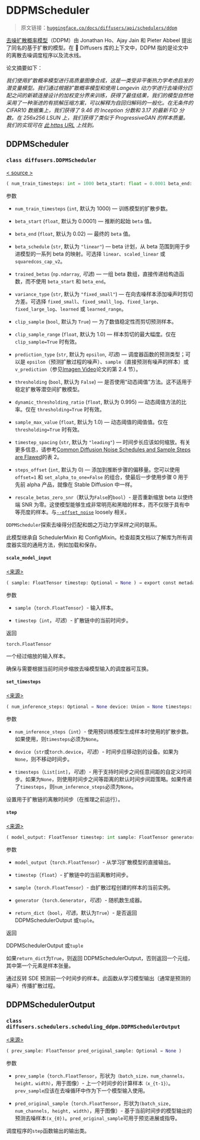 # DDPMScheduler

> 原文链接：[`huggingface.co/docs/diffusers/api/schedulers/ddpm`](https://huggingface.co/docs/diffusers/api/schedulers/ddpm)

[去噪扩散概率模型](https://huggingface.co/papers/2006.11239)（DDPM）由 Jonathan Ho、Ajay Jain 和 Pieter Abbeel 提出了同名的基于扩散的模型。在 🤗 Diffusers 库的上下文中，DDPM 指的是论文中的离散去噪调度程序以及流水线。

论文摘要如下：

*我们使用扩散概率模型进行高质量图像合成，这是一类受非平衡热力学考虑启发的潜变量模型。我们通过根据扩散概率模型和使用 Langevin 动力学进行去噪得分匹配之间的新颖连接设计的加权变分界来训练，获得了最佳结果，我们的模型自然地采用了一种渐进的有损解压缩方案，可以解释为自回归解码的一般化。在无条件的 CIFAR10 数据集上，我们获得了 9.46 的 Inception 分数和 3.17 的最新 FID 分数。在 256x256 LSUN 上，我们获得了类似于 ProgressiveGAN 的样本质量。我们的实现可在 [此 https URL](https://github.com/hojonathanho/diffusion) 上找到。*

## DDPMScheduler

### `class diffusers.DDPMScheduler`

[< source >](https://github.com/huggingface/diffusers/blob/v0.26.3/src/diffusers/schedulers/scheduling_ddpm.py#L129)

```py
( num_train_timesteps: int = 1000 beta_start: float = 0.0001 beta_end: float = 0.02 beta_schedule: str = 'linear' trained_betas: Union = None variance_type: str = 'fixed_small' clip_sample: bool = True prediction_type: str = 'epsilon' thresholding: bool = False dynamic_thresholding_ratio: float = 0.995 clip_sample_range: float = 1.0 sample_max_value: float = 1.0 timestep_spacing: str = 'leading' steps_offset: int = 0 rescale_betas_zero_snr: int = False )
```

参数

+   `num_train_timesteps` (`int`, 默认为 1000) — 训练模型的扩散步数。

+   `beta_start` (`float`, 默认为 0.0001) — 推断的起始 `beta` 值。

+   `beta_end` (`float`, 默认为 0.02) — 最终的 `beta` 值。

+   `beta_schedule` (`str`, 默认为 `"linear"`) — beta 计划，从 beta 范围到用于步进模型的一系列 beta 的映射。可选择 `linear`、`scaled_linear` 或 `squaredcos_cap_v2`。

+   `trained_betas` (`np.ndarray`, *可选*) — 一组 beta 数组，直接传递给构造函数，而不使用 `beta_start` 和 `beta_end`。

+   `variance_type` (`str`, 默认为 `"fixed_small"`) — 在向去噪样本添加噪声时剪切方差。可选择 `fixed_small`、`fixed_small_log`、`fixed_large`、`fixed_large_log`、`learned` 或 `learned_range`。

+   `clip_sample` (`bool`, 默认为 `True`) — 为了数值稳定性而剪切预测样本。

+   `clip_sample_range` (`float`, 默认为 1.0) — 样本剪切的最大幅度。仅在 `clip_sample=True` 时有效。

+   `prediction_type` (`str`, 默认为 `epsilon`, *可选*) — 调度器函数的预测类型；可以是 `epsilon`（预测扩散过程的噪声）、`sample`（直接预测有噪声的样本）或 `v_prediction`（参见[Imagen Video](https://imagen.research.google/video/paper.pdf)论文的第 2.4 节）。

+   `thresholding` (`bool`, 默认为 `False`) — 是否使用“动态阈值”方法。这不适用于稳定扩散等潜空间扩散模型。

+   `dynamic_thresholding_ratio` (`float`, 默认为 0.995) — 动态阈值方法的比率。仅在 `thresholding=True` 时有效。

+   `sample_max_value` (`float`, 默认为 1.0) — 动态阈值的阈值值。仅在 `thresholding=True` 时有效。

+   `timestep_spacing` (`str`, 默认为 `"leading"`) — 时间步长应该如何缩放。有关更多信息，请参考[Common Diffusion Noise Schedules and Sample Steps are Flawed](https://huggingface.co/papers/2305.08891)的表 2。

+   `steps_offset` (`int`, 默认为 0) — 添加到推断步骤的偏移量。您可以使用 `offset=1` 和 `set_alpha_to_one=False` 的组合，使最后一步使用步骤 0 用于先前 alpha 产品，就像在 Stable Diffusion 中一样。

+   `rescale_betas_zero_snr`（默认为`False`的`bool`）- 是否重新缩放 beta 以使终端 SNR 为零。这使模型能够生成非常明亮和黑暗的样本，而不仅限于具有中等亮度的样本。与[`--offset_noise`](https://github.com/huggingface/diffusers/blob/74fd735eb073eb1d774b1ab4154a0876eb82f055/examples/dreambooth/train_dreambooth.py#L506) loosely 相关。

`DDPMScheduler`探索去噪得分匹配和朗之万动力学采样之间的联系。

此模型继承自 SchedulerMixin 和 ConfigMixin。检查超类文档以了解库为所有调度器实现的通用方法，例如加载和保存。

#### `scale_model_input`

[<来源>](https://github.com/huggingface/diffusers/blob/v0.26.3/src/diffusers/schedulers/scheduling_ddpm.py#L236)

```py
( sample: FloatTensor timestep: Optional = None ) → export const metadata = 'undefined';torch.FloatTensor
```

参数

+   `sample`（`torch.FloatTensor`）- 输入样本。

+   `timestep`（`int`，*可选*）- 扩散链中的当前时间步。

返回

`torch.FloatTensor`

一个经过缩放的输入样本。

确保与需要根据当前时间步缩放去噪模型输入的调度器可互换。

#### `set_timesteps`

[<来源>](https://github.com/huggingface/diffusers/blob/v0.26.3/src/diffusers/schedulers/scheduling_ddpm.py#L253)

```py
( num_inference_steps: Optional = None device: Union = None timesteps: Optional = None )
```

参数

+   `num_inference_steps`（`int`）- 使用预训练模型生成样本时使用的扩散步数。如果使用，则`timesteps`必须为`None`。

+   `device`（`str`或`torch.device`，*可选*）- 时间步应移动到的设备。如果为`None`，则不移动时间步。

+   `timesteps`（`List[int]`，*可选*）- 用于支持时间步之间任意间距的自定义时间步。如果为`None`，则使用时间步之间等距离的默认时间步间距策略。如果传递了`timesteps`，则`num_inference_steps`必须为`None`。

设置用于扩散链的离散时间步（在推理之前运行）。

#### `step`

[<来源>](https://github.com/huggingface/diffusers/blob/v0.26.3/src/diffusers/schedulers/scheduling_ddpm.py#L401)

```py
( model_output: FloatTensor timestep: int sample: FloatTensor generator = None return_dict: bool = True ) → export const metadata = 'undefined';DDPMSchedulerOutput or tuple
```

参数

+   `model_output`（`torch.FloatTensor`）- 从学习扩散模型的直接输出。

+   `timestep`（`float`）- 扩散链中的当前离散时间步。

+   `sample`（`torch.FloatTensor`）- 由扩散过程创建的样本的当前实例。

+   `generator`（`torch.Generator`，*可选*）- 随机数生成器。

+   `return_dict`（`bool`，*可选*，默认为`True`）- 是否返回 DDPMSchedulerOutput 或`tuple`。

返回

DDPMSchedulerOutput 或`tuple`

如果`return_dict`为`True`，则返回 DDPMSchedulerOutput，否则返回一个元组，其中第一个元素是样本张量。

通过反转 SDE 预测前一个时间步的样本。此函数从学习模型输出（通常是预测的噪声）传播扩散过程。

## DDPMSchedulerOutput

### `class diffusers.schedulers.scheduling_ddpm.DDPMSchedulerOutput`

[<来源>](https://github.com/huggingface/diffusers/blob/v0.26.3/src/diffusers/schedulers/scheduling_ddpm.py#L30)

```py
( prev_sample: FloatTensor pred_original_sample: Optional = None )
```

参数

+   `prev_sample`（`torch.FloatTensor`，形状为`（batch_size，num_channels，height，width）`，用于图像）- 上一个时间步的计算样本`（x_{t-1}）`。`prev_sample`应该在去噪循环中作为下一个模型输入使用。

+   `pred_original_sample`（`torch.FloatTensor`，形状为`(batch_size, num_channels, height, width)`，用于图像）- 基于当前时间步的模型输出的预测去噪样本`(x_{0})`。`pred_original_sample`可用于预览进展或指导。

调度程序的`step`函数输出的输出类。
